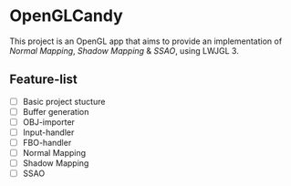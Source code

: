 # OpenGLCandy
This project is an OpenGL app that aims to provide an implementation of *Normal Mapping*, *Shadow Mapping* & *SSAO*, using LWJGL 3.

## Feature-list
- [ ] Basic project stucture
- [ ] Buffer generation
- [ ] OBJ-importer
- [ ] Input-handler
- [ ] FBO-handler
- [ ] Normal Mapping
- [ ] Shadow Mapping
- [ ] SSAO
